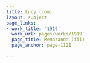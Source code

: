 ```yaml
---
title: Lucy (cow)
layout: subject
page_links:
- work_title: '1919'
  work_url: pages/works/1919
  page_title: Memoranda (iii)
  page_anchor: page-1121

---
```

